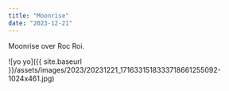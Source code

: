 ```yaml
---
title: "Moonrise"
date: "2023-12-21"
---
```


Moonrise over Roc Roi.

![yo yo]({{ site.baseurl }}/assets/images/2023/20231221_1716331518333718661255092-1024x461.jpg)
